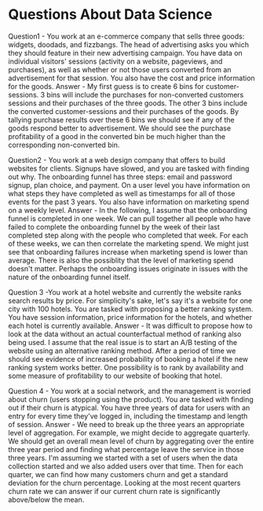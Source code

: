 # Questions About Data Science #

Question1 - You work at an e-commerce company that sells three goods: widgets, doodads, and fizzbangs. The head of advertising asks you which they should feature in their new advertising campaign. You have data on individual visitors' sessions (activity on a website, pageviews, and purchases), as well as whether or not those users converted from an advertisement for that session. You also have the cost and price information for the goods.
Answer - My first guess is to create 6 bins for customer-sessions.  3 bins will include the purchases for non-converted customers sessions and their purchases of the three goods.  The other 3 bins include the converted customer-sessions and their purchases of the goods.  By tallying purchase results over these 6 bins we should see if any of the goods respond better to advertisement.  We should see the purchase profitability of a good in the converted bin be much higher than the corresponding non-converted bin.

Question2 - You work at a web design company that offers to build websites for clients. Signups have slowed, and you are tasked with finding out why. The onboarding funnel has three steps: email and password signup, plan choice, and payment. On a user level you have information on what steps they have completed as well as timestamps for all of those events for the past 3 years. You also have information on marketing spend on a weekly level.
Answer -  In the following, I assume that the onboarding funnel is completed in one week. We can pull together all people who have failed to complete the onboarding funnel by the week of their last completed step along with the people who completed that week.  For each of these weeks, we can then correlate the marketing spend.  We might just see that onboarding failures increase when marketing spend is lower than average.  There is also the possiblity that the level of marketing spend doesn't matter.  Perhaps the onboarding issues originate in issues with the nature of the onboarding funnel itself.

Question 3 -You work at a hotel website and currently the website ranks search results by price. For simplicity's sake, let's say it's a website for one city with 100 hotels. You are tasked with proposing a better ranking system. You have session information, price information for the hotels, and whether each hotel is currently available.
Answer - It was difficult to propose how to look at the data without an actual counterfactual method of ranking also being used.  I assume that the real issue is to start an A/B testing of the website using an alternative ranking method.  After a period of time we should see evidence of increased probability of booking a hotel if the new ranking system works better.  One possibility is to rank by availability and some measure of profitability to our website of booking that hotel.

Question 4 - You work at a social network, and the management is worried about churn (users stopping using the product). You are tasked with finding out if their churn is atypical. You have three years of data for users with an entry for every time they've logged in, including the timestamp and length of session.
Answer - We need to break up the three years an appropriate level of aggregation.  For example, we might decide to aggregate quarterly.  We should get an overall mean level of churn by aggregating over the entire three year period and finding what percentage leave the service in those three years.  I'm assuming we started with a set of users when the data collection started and we also added users over that time.  Then for each quarter, we can find how many customers churn and get a standard deviation for the churn percentage.  Looking at the most recent quarters churn rate we can answer if our current churn rate is significantly above/below the mean.